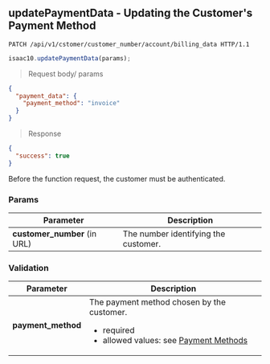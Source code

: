 ## updatePaymentData - Updating the Customer's Payment Method

```http
PATCH /api/v1/cstomer/customer_number/account/billing_data HTTP/1.1
```

```javascript
isaac10.updatePaymentData(params);
```

> Request body/ params

```json
{
  "payment_data": {
    "payment_method": "invoice"
  }
}
```


> Response

```json
{
  "success": true
}
```


<aside class="success">
Before the function request, the customer must be authenticated.
</aside>

### Params

Parameter | Description
----------|-------------
**customer_number** (in URL) | The number identifying the customer.

### Validation
Parameter | Description
----------|-------------
**payment_method** | The payment method chosen by the customer. <ul> <div style="text-align: left;"> <li>required</li> <li>allowed values: see [Payment Methods](#payment_methods)</li> </ul>
